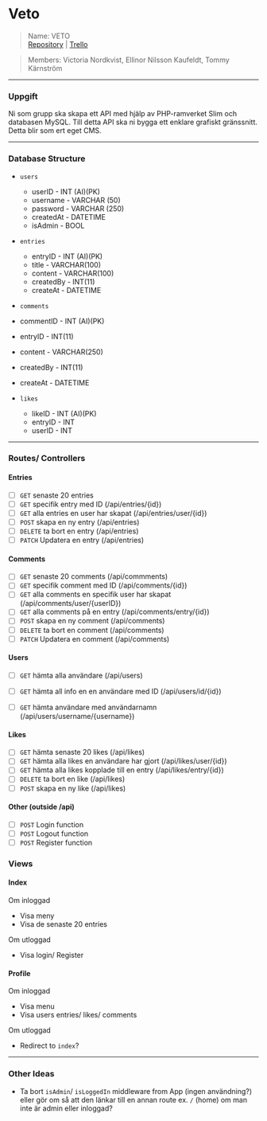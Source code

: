 # Veto
> Name: VETO <br>
> [Repository](https://github.com/Vica17/VETO-Gruppexamination) | [Trello](https://trello.com/b/EONkCMzI/veto)

> Members: Victoria Nordkvist, Ellinor Nilsson Kaufeldt, Tommy Kärnström

---

### Uppgift
Ni som grupp ska skapa ett API med hjälp av PHP-ramverket Slim och databasen MySQL. Till detta API ska ni bygga ett enklare grafiskt gränssnitt. Detta blir som ert eget CMS.

---

### Database Structure

- `users`
  - userID - INT (AI)(PK)
  - username - VARCHAR (50)
  - password - VARCHAR (250)
  - createdAt - DATETIME
  - isAdmin - BOOL


- `entries`
  - entryID - INT (AI)(PK)
  - title - VARCHAR(100)
  - content - VARCHAR(100)
  - createdBy - INT(11)
  - createAt - DATETIME


- `comments`
 - commentID - INT (AI)(PK)
 - entryID - INT(11)
 - content - VARCHAR(250)
 - createdBy - INT(11)
 - createAt - DATETIME


- `likes`
  - likeID - INT (AI)(PK)
  - entryID - INT
  - userID - INT

---

### Routes/ Controllers

#### Entries
- [ ] `GET` senaste 20 entries
- [ ] `GET` specifik entry med ID (/api/entries/{id})
- [ ] `GET` alla entries en user har skapat (/api/entries/user/{id})
- [ ] `POST` skapa en ny entry (/api/entries)
- [ ] `DELETE` ta bort en entry (/api/entries)
- [ ] `PATCH` Updatera en entry (/api/entries)

#### Comments
- [ ] `GET` senaste 20 comments (/api/commments)
- [ ] `GET` specifik comment med ID (/api/comments/{id})
- [ ] `GET` alla comments en specifik user har skapat (/api/comments/user/{userID})
- [ ] `GET` alla comments på en entry (/api/comments/entry/{id})
- [ ] `POST` skapa en ny comment (/api/comments)
- [ ] `DELETE` ta bort en comment (/api/comments)
- [ ] `PATCH` Updatera en comment (/api/comments)

#### Users
- [ ] `GET` hämta alla användare (/api/users)
- [ ] `GET` hämta all info en en användare med ID (/api/users/id/{id})
- [ ] `GET` hämta användare med användarnamn (/api/users/username/{username})


#### Likes
- [ ] `GET` hämta senaste 20 likes (/api/likes)
- [ ] `GET` hämta alla likes en användare har gjort (/api/likes/user/{id})
- [ ] `GET` hämta alla likes kopplade till en entry (/api/likes/entry/{id})
- [ ] `DELETE` ta bort en like (/api/likes)
- [ ] `POST` skapa en ny like (/api/likes)

#### Other (outside /api)
- [ ] `POST` Login function
- [ ] `POST` Logout function
- [ ] `POST` Register function

### Views
#### Index

Om inloggad
- Visa meny
- Visa de senaste 20 entries

Om utloggad
- Visa login/ Register


#### Profile
Om inloggad
- Visa menu
- Visa users entries/ likes/ comments

Om utloggad
- Redirect to `index`?



---

### Other Ideas
- Ta bort `isAdmin`/ `isLoggedIn` middleware from App (ingen användning?) eller gör om så att den länkar till en annan route ex. `/` (home) om man inte är admin eller inloggad?
